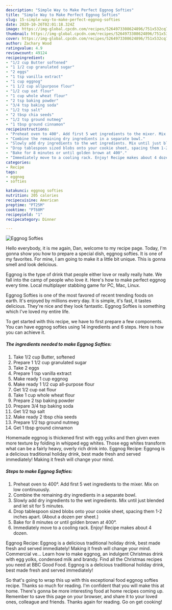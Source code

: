 ```yaml
---
description: "Simple Way to Make Perfect Eggnog Softies"
title: "Simple Way to Make Perfect Eggnog Softies"
slug: 15-simple-way-to-make-perfect-eggnog-softies
date: 2020-10-26T02:01:18.324Z
image: https://img-global.cpcdn.com/recipes/5264973308624896/751x532cq70/eggnog-softies-recipe-main-photo.jpg
thumbnail: https://img-global.cpcdn.com/recipes/5264973308624896/751x532cq70/eggnog-softies-recipe-main-photo.jpg
cover: https://img-global.cpcdn.com/recipes/5264973308624896/751x532cq70/eggnog-softies-recipe-main-photo.jpg
author: Zachary Wood
ratingvalue: 4.9
reviewcount: 49124
recipeingredient:
- "1/2 cup Butter softened"
- "1 1/2 cup granulated sugar"
- "2 eggs"
- "1 tsp vanilla extract"
- "1 cup eggnog"
- "1 1/2 cup allpurpose flour"
- "1/2 cup oat flour"
- "1 cup whole wheat flour"
- "2 tsp baking powder"
- "3/4 tsp baking soda"
- "1/2 tsp salt"
- "2 tbsp chia seeds"
- "1/2 tsp ground nutmeg"
- "1 tbsp ground cinnamon"
recipeinstructions:
- "Preheat oven to 400°. Add first 5 wet ingredients to the mixer. Mix on low continuously."
- "Combine the remaining dry ingredients in a separate bowl."
- "Slowly add dry ingredients to the wet ingredients. Mix until just blended and let sit for 5 minutes."
- "Drop tablespoon sized blobs onto your cookie sheet, spacing them 1-2 inches apart. (About a dozen per sheet.)"
- "Bake for 8 minutes or until golden brown at 400°."
- "Immediately move to a cooling rack. Enjoy! Recipe makes about 4 dozen."
categories:
- Recipe
tags:
- eggnog
- softies

katakunci: eggnog softies 
nutrition: 205 calories
recipecuisine: American
preptime: "PT25M"
cooktime: "PT60M"
recipeyield: "1"
recipecategory: Dinner

---
```



![Eggnog Softies](https://img-global.cpcdn.com/recipes/5264973308624896/751x532cq70/eggnog-softies-recipe-main-photo.jpg)

Hello everybody, it is me again, Dan, welcome to my recipe page. Today, I'm gonna show you how to prepare a special dish, eggnog softies. It is one of my favorites. For mine, I am going to make it a little bit unique. This is gonna smell and look delicious.

Eggnog is the type of drink that people either love or really really hate. We fall into the camp of people who love it. Here&#39;s how to make perfect eggnog every time. Local multiplayer stabbing game for PC, Mac, Linux.

Eggnog Softies is one of the most favored of recent trending foods on earth. It's enjoyed by millions every day. It is simple, it's fast, it tastes delicious. They're nice and they look fantastic. Eggnog Softies is something which I've loved my entire life.


To get started with this recipe, we have to first prepare a few components. You can have eggnog softies using 14 ingredients and 6 steps. Here is how you can achieve it.

<!--inarticleads1-->

##### The ingredients needed to make Eggnog Softies:

1. Take 1/2 cup Butter, softened
1. Prepare 1 1/2 cup granulated sugar
1. Take 2 eggs
1. Prepare 1 tsp vanilla extract
1. Make ready 1 cup eggnog
1. Make ready 1 1/2 cup all-purpose flour
1. Get 1/2 cup oat flour
1. Take 1 cup whole wheat flour
1. Prepare 2 tsp baking powder
1. Prepare 3/4 tsp baking soda
1. Get 1/2 tsp salt
1. Make ready 2 tbsp chia seeds
1. Prepare 1/2 tsp ground nutmeg
1. Get 1 tbsp ground cinnamon


Homemade eggnog is thickened first with egg yolks and then given even more texture by folding in whipped egg whites. Those egg whites transform what can be a fairly heavy, overly rich drink into. Eggnog Recipe: Eggnog is a delicious traditional holiday drink, best made fresh and served immediately! Making it fresh will change your mind. 

<!--inarticleads2-->

##### Steps to make Eggnog Softies:

1. Preheat oven to 400°. Add first 5 wet ingredients to the mixer. Mix on low continuously.
1. Combine the remaining dry ingredients in a separate bowl.
1. Slowly add dry ingredients to the wet ingredients. Mix until just blended and let sit for 5 minutes.
1. Drop tablespoon sized blobs onto your cookie sheet, spacing them 1-2 inches apart. (About a dozen per sheet.)
1. Bake for 8 minutes or until golden brown at 400°.
1. Immediately move to a cooling rack. Enjoy! Recipe makes about 4 dozen.


Eggnog Recipe: Eggnog is a delicious traditional holiday drink, best made fresh and served immediately! Making it fresh will change your mind. Commercial ve… Learn how to make eggnog, an indulgent Christmas drink with egg yolks, condensed milk and brandy. Find all the Christmas recipes you need at BBC Good Food. Eggnog is a delicious traditional holiday drink, best made fresh and served immediately! 

So that's going to wrap this up with this exceptional food eggnog softies recipe. Thanks so much for reading. I'm confident that you will make this at home. There's gonna be more interesting food at home recipes coming up. Remember to save this page on your browser, and share it to your loved ones, colleague and friends. Thanks again for reading. Go on get cooking!
